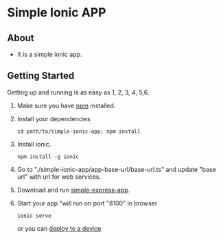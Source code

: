 # Simple Ionic APP 

## About

- It is a simple ionic app.

## Getting Started

Getting up and running is as easy as 1, 2, 3, 4, 5,6.

1. Make sure you have [npm](https://www.npmjs.com/) installed.

2. Install your dependencies

    ```
    cd path/to/simple-ionic-app; npm install
    ```

3. Install ionic.

    ```
    npm install -g ionic
    ```

4. Go to   "./simple-ionic-app/app-base-url/base-url.ts" and update "base url" with url for web services.

5. Download and run [simple-express-app](https://github.com/MohammedGomaaS/simple-express-app). 

6. Start your app "will run on port "8100" in browser

    ```
    ionic serve
    ```
    or you can [deploy to a device](https://ionicframework.com/docs/intro/deploying/)

    

